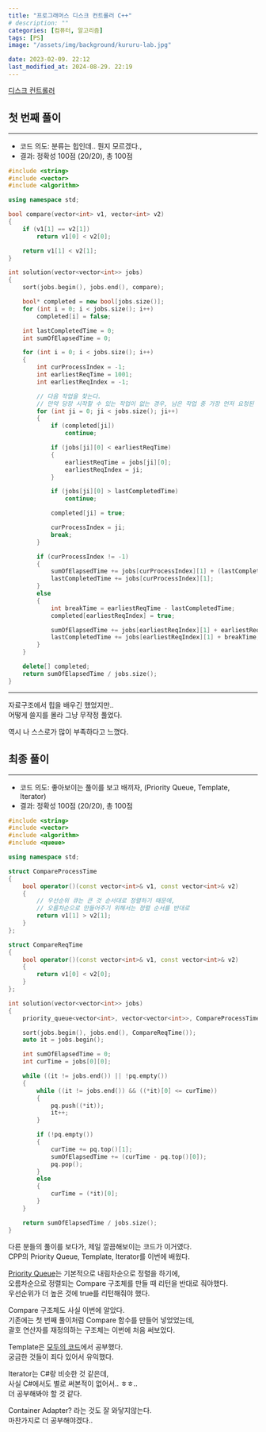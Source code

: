 ```yaml
---
title: "프로그래머스 디스크 컨트롤러 C++"
# description: ""
categories: [컴퓨터, 알고리즘]
tags: [PS]
image: "/assets/img/background/kururu-lab.jpg"

date: 2023-02-09. 22:12
last_modified_at: 2024-08-29. 22:19
---
```


[디스크 컨트롤러](https://school.programmers.co.kr/learn/courses/30/lessons/42627)

## 첫 번째 풀이

---

- 코드 의도: 분류는 힙인데.. 뭔지 모르겠다.,
- 결과: 정확성 100점 (20/20), 총 100점

```cpp
#include <string>
#include <vector>
#include <algorithm>

using namespace std;

bool compare(vector<int> v1, vector<int> v2)
{
    if (v1[1] == v2[1])
        return v1[0] < v2[0];

    return v1[1] < v2[1];
}

int solution(vector<vector<int>> jobs)
{
    sort(jobs.begin(), jobs.end(), compare);

    bool* completed = new bool[jobs.size()];
    for (int i = 0; i < jobs.size(); i++)
        completed[i] = false;

    int lastCompletedTime = 0;
    int sumOfElapsedTime = 0;

    for (int i = 0; i < jobs.size(); i++)
    {
        int curProcessIndex = -1;
        int earliestReqTime = 1001;
        int earliestReqIndex = -1;

        // 다음 작업을 찾는다.
        // 만약 당장 시작할 수 있는 작업이 없는 경우, 남은 작업 중 가장 먼저 요청된 작업을 찾는다.
        for (int ji = 0; ji < jobs.size(); ji++)
        {
            if (completed[ji])
                continue;

            if (jobs[ji][0] < earliestReqTime)
            {
                earliestReqTime = jobs[ji][0];
                earliestReqIndex = ji;
            }

            if (jobs[ji][0] > lastCompletedTime)
                continue;

            completed[ji] = true;

            curProcessIndex = ji;
            break;
        }

        if (curProcessIndex != -1)
        {
            sumOfElapsedTime += jobs[curProcessIndex][1] + (lastCompletedTime - jobs[curProcessIndex][0]);
            lastCompletedTime += jobs[curProcessIndex][1];
        }
        else
        {
            int breakTime = earliestReqTime - lastCompletedTime;
            completed[earliestReqIndex] = true;

            sumOfElapsedTime += jobs[earliestReqIndex][1] + earliestReqTime - jobs[earliestReqIndex][0];
            lastCompletedTime += jobs[earliestReqIndex][1] + breakTime;
        }
    }

    delete[] completed;
    return sumOfElapsedTime / jobs.size();
}
```

---

자료구조에서 힙을 배우긴 했었지만..  
어떻게 쓸지를 몰라 그냥 무작정 풀었다.  

역시 나 스스로가 많이 부족하다고 느꼈다.  

## 최종 풀이

---

- 코드 의도: 좋아보이는 풀이를 보고 배끼자, (Priority Queue, Template, Iterator)
- 결과: 정확성 100점 (20/20), 총 100점

```cpp
#include <string>
#include <vector>
#include <algorithm>
#include <queue>

using namespace std;

struct CompareProcessTime
{
    bool operator()(const vector<int>& v1, const vector<int>& v2)
    {
        // 우선순위 큐는 큰 것 순서대로 정렬하기 때문에,
        // 오름차순으로 만들어주기 위해서는 정렬 순서를 반대로
        return v1[1] > v2[1];
    }
};

struct CompareReqTime
{
    bool operator()(const vector<int>& v1, const vector<int>& v2)
    {
        return v1[0] < v2[0];
    }
};

int solution(vector<vector<int>> jobs)
{
    priority_queue<vector<int>, vector<vector<int>>, CompareProcessTime> pq;

    sort(jobs.begin(), jobs.end(), CompareReqTime());
    auto it = jobs.begin();

    int sumOfElapsedTime = 0;
    int curTime = jobs[0][0];

    while ((it != jobs.end()) || !pq.empty())
    {
        while ((it != jobs.end()) && ((*it)[0] <= curTime))
        {
            pq.push((*it));
            it++;
        }

        if (!pq.empty())
        {
            curTime += pq.top()[1];
            sumOfElapsedTime += (curTime - pq.top()[0]);
            pq.pop();
        }
        else
        {
            curTime = (*it)[0];
        }
    }

    return sumOfElapsedTime / jobs.size();
}
```

다른 분들의 풀이를 보다가, 제일 깔끔해보이는 코드가 이거였다.  
CPP의 Priority Queue, Template, Iterator를 이번에 배웠다.  

[Priority Queue](https://en.cppreference.com/w/cpp/container/priority_queue)는 기본적으로 내림차순으로 정렬을 하기에,  
오름차순으로 정렬되는 Compare 구조체를 만들 때 리턴을 반대로 줘야했다.  
우선순위가 더 높은 것에 true를 리턴해줘야 했다.  

Compare 구조체도 사실 이번에 알았다.  
기존에는 첫 번째 풀이처럼 Compare 함수를 만들어 넣었었는데,  
괄호 연산자를 재정의하는 구조체는 이번에 처음 써보았다.  

Template은 [모두의 코드](https://modoocode.com/219)에서 공부했다.  
궁금한 것들이 죄다 있어서 유익했다.  

Iterator는 C#랑 비슷한 것 같은데,  
사실 C#에서도 별로 써본적이 없어서.. ㅎㅎ..  
더 공부해봐야 할 것 같다.  

Container Adapter? 라는 것도 잘 와닿지않는다.  
마찬가지로 더 공부해야겠다..  
